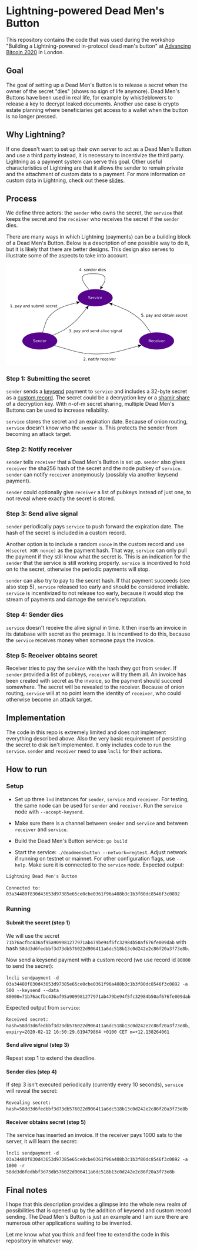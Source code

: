 # Lightning-powered Dead Men's Button

This repository contains the code that was used during the workshop "Building a
Lightning-powered in-protocol dead man's button" at [Advancing Bitcoin
2020](http://www.advancingbitcoin.com/) in London. 

## Goal

The goal of setting up a Dead Men's Button is to release a secret when the owner
of the secret "dies" (shows no sign of life anymore). Dead Men's Buttons have
been used in real life, for example by whistleblowers to release a key to
decrypt leaked documents. Another use case is crypto estate planning where
beneficiaries get access to a wallet when the button is no longer pressed.

## Why Lightning?

If one doesn't want to set up their own server to act as a Dead Men's Button and
use a third party instead, it is necessary to incentivize the third party.
Lightning as a payment system can serve this goal. Other useful characteristics
of Lightning are that it allows the sender to remain private and the attachment
of custom data to a payment. For more information on custom data in Lightning,
check out these
[slides](https://twitter.com/joostjgr/status/1225565123131121665).

## Process

We define three actors: the `sender` who owns the secret, the `service` that
keeps the secret and the `receiver` who receives the secret if the `sender`
dies.

There are many ways in which Lightning (payments) can be a building block of a
Dead Men's Button. Below is a description of one possible way to do it, but it
is likely that there are better designs. This design also serves to
illustrate some of the aspects to take into account.

![](deadmensbutton.png "Process")

### Step 1: Submitting the secret
`sender` sends a [keysend](https://github.com/lightningnetwork/lnd/pull/3795)
payment to `service` and includes a 32-byte secret as a [custom
record](https://github.com/lightningnetwork/lnd/pull/3900). The secret could be
a decryption key or a [shamir
share](https://en.wikipedia.org/wiki/Shamir%27s_Secret_Sharing) of a decryption
key. With n-of-m secret sharing, multiple Dead Men's Buttons can be used to
increase reliability.

`service` stores the secret and an expiration date. Because of onion routing,
`service` doesn't know who the `sender` is. This protects the sender from becoming
an attack target.

### Step 2: Notify receiver
`sender` tells `receiver` that a Dead Men's Button is set up. `sender` also
gives `receiver` the sha256 hash of the secret and the node pubkey of `service`.
`sender` can notify `receiver` anonymously (possibly via another keysend
payment).

`sender` could optionally give `receiver` a list of pubkeys instead of just one,
to not reveal where exactly the secret is stored.

### Step 3: Send alive signal

`sender` periodically pays `service` to push forward the expiration date. The
hash of the secret is included in a custom record.

Another option is to include
a random `nonce` in the custom record and use `H(secret XOR nonce)` as the
payment hash. That way, `service` can only pull the payment if they still know
what the secret is. This is an indication for the `sender` that the service is
still working properly. `service` is incentived to hold on to the secret,
otherwise the periodic payments will stop. 

`sender` can also try to pay to the secret hash. If that payment succeeds (see
also step 5), `service` released too early and should be considered irreliable.
`service` is incentivized to not release too early, because it would stop the
stream of payments and damage the service's reputation.

### Step 4: Sender dies

`service` doesn't receive the alive signal in time. It then inserts an
invoice in its database with secret as the preimage. It is incentived to do
this, because the `service` receives money when someone pays the invoice.

### Step 5: Receiver obtains secret

Receiver tries to pay the `service` with the hash they got from `sender`. If
`sender` provided a list of pubkeys, `receiver` will try them all. An invoice
has been created with secret as the invoice, so the payment should succeed
somewhere. The secret will be revealed to the receiver. Because of onion
routing, `service` will at no point learn the identity of `receiver`, who could
otherwise become an attack target.

## Implementation

The code in this repo is extremely limited and does not implement everything
described above. Also the very basic requirement of persisting the secret to
disk isn't implemented. It only includes code to run the `service`. `sender` and
`receiver` need to use `lncli` for their actions.

## How to run

### Setup

* Set up three `lnd` instances for `sender`, `service` and `receiver`. For
  testing, the same node can be used for `sender` and `receiver`. Run the
  `service` node with `--accept-keysend`.


* Make sure there is a channel between `sender` and `service` and between
  `receiver` and `service`.


* Build the Dead Men's Button service: `go build`


* Start the service: `./deadmensbutton --network=regtest`. Adjust network if
  running on testnet or mainnet. For other configuration flags, use `--help`.
  Make sure it is connected to the `service` node. Expected output:

```
Lightning Dead Men's Button

Connected to: 03a34480f830d43653d97385e65ce0cbe0361f96a408b3c1b3f80dc8546f3c0892
```

### Running

#### Submit the secret (step 1)
We will use the secret `71b76acfbc436af95a909981277971ab479be94f5fc32984b50af676fe009dab` with hash `58dd3d6fedbbf3d73db576022d906411a6dc518b13c0d242e2c86f20a3f73e8b`.

Now send a keysend payment with a custom record (we use record id `80000` to send the secret):

`lncli sendpayment -d 03a34480f830d43653d97385e65ce0cbe0361f96a408b3c1b3f80dc8546f3c0892 -a 500 --keysend --data 80000=71b76acfbc436af95a909981277971ab479be94f5fc32984b50af676fe009dab`

Expected output from `service`:

`Received secret: hash=58dd3d6fedbbf3d73db576022d906411a6dc518b13c0d242e2c86f20a3f73e8b, expiry=2020-02-12 16:50:29.619479864 +0100 CET m=+12.138264061`

#### Send alive signal (step 3)

Repeat step 1 to extend the deadline.

#### Sender dies (step 4)

If step 3 isn't executed periodically (currently every 10 seconds), `service` will reveal the secret:

`Revealing secret: hash=58dd3d6fedbbf3d73db576022d906411a6dc518b13c0d242e2c86f20a3f73e8b`

#### Receiver obtains secret (step 5)

The service has inserted an invoice. If the receiver pays 1000 sats to the server, it will learn the secret:

`lncli sendpayment -d 03a34480f830d43653d97385e65ce0cbe0361f96a408b3c1b3f80dc8546f3c0892 -a 1000 -r 58dd3d6fedbbf3d73db576022d906411a6dc518b13c0d242e2c86f20a3f73e8b`

## Final notes

I hope that this description provides a glimpse into the whole new realm of possibilities that is opened up by the addition of keysend and custom record sending.
The Dead Men's Button is just an example and I am sure there are numerous other applications waiting to be invented. 

Let me know what you think and feel free to extend the code in this repository in whatever way.


